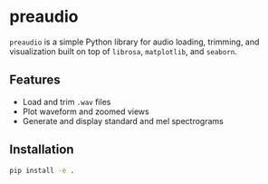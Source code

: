 # preaudio

`preaudio` is a simple Python library for audio loading, trimming, and visualization built on top of `librosa`, `matplotlib`, and `seaborn`.

## Features

- Load and trim `.wav` files
- Plot waveform and zoomed views
- Generate and display standard and mel spectrograms

## Installation

```bash
pip install -e .
